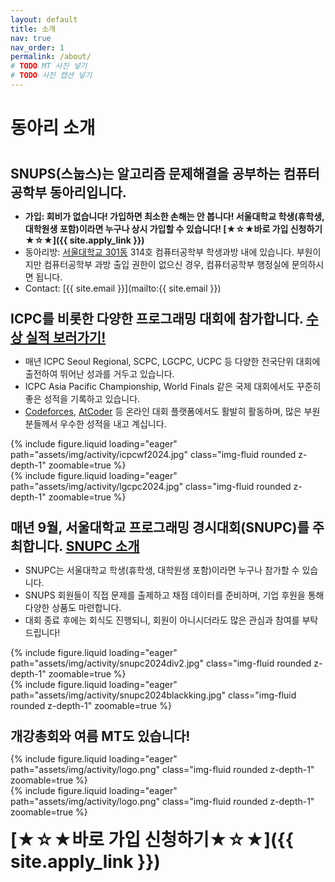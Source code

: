 ```yaml
---
layout: default
title: 소개
nav: true
nav_order: 1
permalink: /about/
# TODO MT 사진 넣기
# TODO 사진 캡션 넣기
---
```


# 동아리 소개

<span style="display:block; height: 20px;"></span>
<span style="font-size:150%">**SNUPS(스눕스)는 알고리즘 문제해결을 공부하는 컴퓨터공학부 동아리입니다.**</span>
- **가입: 회비가 없습니다! 가입하면 최소한 손해는 안 봅니다! 서울대학교 학생(휴학생, 대학원생 포함)이라면 누구나 상시 가입할 수 있습니다! [★☆★바로 가입 신청하기★☆★]({{ site.apply_link }})**
- 동아리방: [서울대학교 301동](https://naver.me/FPse947B) 314호 컴퓨터공학부 학생과방 내에 있습니다. 부원이지만 컴퓨터공학부 과방 출입 권한이 없으신 경우, 컴퓨터공학부 행정실에 문의하시면 됩니다.
- Contact: [{{ site.email }}](mailto:{{ site.email }})

<span style="display:block; height: 10px;"></span>
<span style="font-size:150%">**ICPC를 비롯한 다양한 프로그래밍 대회에 참가합니다. [수상 실적 보러가기!](records)**</span>
- 매년 ICPC Seoul Regional, SCPC, LGCPC, UCPC 등 다양한 전국단위 대회에 출전하여 뛰어난 성과를 거두고 있습니다.
- ICPC Asia Pacific Championship, World Finals 같은 국제 대회에서도 꾸준히 좋은 성적을 기록하고 있습니다.
- [Codeforces](https://codeforces.com), [AtCoder](https://atcoder.jp) 등 온라인 대회 플랫폼에서도 활발히 활동하며, 많은 부원분들께서 우수한 성적을 내고 계십니다.

<div class="row mt-3">
    <div class="col-sm mt-3 mt-md-0">
        {% include figure.liquid loading="eager" path="assets/img/activity/icpcwf2024.jpg" class="img-fluid rounded z-depth-1" zoomable=true %}
    </div>
    <div class="col-sm mt-3 mt-md-0">
        {% include figure.liquid loading="eager" path="assets/img/activity/lgcpc2024.jpg" class="img-fluid rounded z-depth-1" zoomable=true %}
    </div>
</div>

<span style="display:block; height: 10px;"></span>
<span style="font-size:150%">**매년 9월, 서울대학교 프로그래밍 경시대회(SNUPC)를 주최합니다. [SNUPC 소개](snupc)**</span>
- SNUPC는 서울대학교 학생(휴학생, 대학원생 포함)이라면 누구나 참가할 수 있습니다.
- SNUPS 회원들이 직접 문제를 출제하고 채점 데이터를 준비하며, 기업 후원을 통해 다양한 상품도 마련합니다.
- 대회 종료 후에는 회식도 진행되니, 회원이 아니시더라도 많은 관심과 참여를 부탁드립니다!

<div class="row mt-3">
    <div class="col-sm mt-3 mt-md-0">
        {% include figure.liquid loading="eager" path="assets/img/activity/snupc2024div2.jpg" class="img-fluid rounded z-depth-1" zoomable=true %}
    </div>
    <div class="col-sm mt-3 mt-md-0">
        {% include figure.liquid loading="eager" path="assets/img/activity/snupc2024blackking.jpg" class="img-fluid rounded z-depth-1" zoomable=true %}
    </div>
</div>

<span style="display:block; height: 10px;"></span>
<span style="font-size:150%">**개강총회와 여름 MT도 있습니다!**</span>

<div class="row mt-3">
    <div class="col-sm mt-3 mt-md-0">
        {% include figure.liquid loading="eager" path="assets/img/activity/logo.png" class="img-fluid rounded z-depth-1" zoomable=true %}
    </div>
    <div class="col-sm mt-3 mt-md-0">
        {% include figure.liquid loading="eager" path="assets/img/activity/logo.png" class="img-fluid rounded z-depth-1" zoomable=true %}
    </div>
</div>

<span style="font-size:200%">**[★☆★바로 가입 신청하기★☆★]({{ site.apply_link }})**</span>
